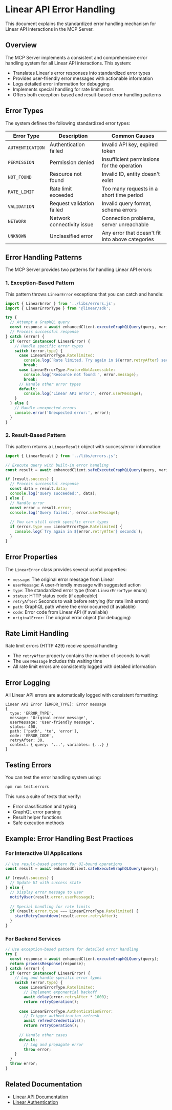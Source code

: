 # Linear API Error Handling

This document explains the standardized error handling mechanism for Linear API interactions in the MCP Server.

## Overview

The MCP Server implements a consistent and comprehensive error handling system for all Linear API interactions. This system:

- Translates Linear's error responses into standardized error types
- Provides user-friendly error messages with actionable information
- Logs detailed error information for debugging
- Implements special handling for rate limit errors
- Offers both exception-based and result-based error handling patterns

## Error Types

The system defines the following standardized error types:

| Error Type | Description | Common Causes |
|------------|-------------|--------------|
| `AUTHENTICATION` | Authentication failed | Invalid API key, expired token |
| `PERMISSION` | Permission denied | Insufficient permissions for the operation |
| `NOT_FOUND` | Resource not found | Invalid ID, entity doesn't exist |
| `RATE_LIMIT` | Rate limit exceeded | Too many requests in a short time period |
| `VALIDATION` | Request validation failed | Invalid query format, schema errors |
| `NETWORK` | Network connectivity issue | Connection problems, server unreachable |
| `UNKNOWN` | Unclassified error | Any error that doesn't fit into above categories |

## Error Handling Patterns

The MCP Server provides two patterns for handling Linear API errors:

### 1. Exception-Based Pattern

This pattern throws `LinearError` exceptions that you can catch and handle:

```typescript
import { LinearError } from '../libs/errors.js';
import { LinearErrorType } from '@linear/sdk';

try {
  // Attempt a GraphQL query
  const response = await enhancedClient.executeGraphQLQuery(query, variables);
  // Process successful response
} catch (error) {
  if (error instanceof LinearError) {
    // Handle specific error types
    switch (error.type) {
      case LinearErrorType.Ratelimited:
        console.log(`Rate limited. Try again in ${error.retryAfter} seconds`);
        break;
      case LinearErrorType.FeatureNotAccessible:
        console.log('Resource not found:', error.message);
        break;
      // Handle other error types
      default:
        console.log('Linear API error:', error.userMessage);
    }
  } else {
    // Handle unexpected errors
    console.error('Unexpected error:', error);
  }
}
```

### 2. Result-Based Pattern

This pattern returns a `LinearResult` object with success/error information:

```typescript
import { LinearResult } from '../libs/errors.js';

// Execute query with built-in error handling
const result = await enhancedClient.safeExecuteGraphQLQuery(query, variables);

if (result.success) {
  // Process successful response
  const data = result.data;
  console.log('Query succeeded:', data);
} else {
  // Handle error
  const error = result.error;
  console.log('Query failed:', error.userMessage);
  
  // You can still check specific error types
  if (error.type === LinearErrorType.Ratelimited) {
    console.log(`Try again in ${error.retryAfter} seconds`);
  }
}
```

## Error Properties

The `LinearError` class provides several useful properties:

- `message`: The original error message from Linear
- `userMessage`: A user-friendly message with suggested action
- `type`: The standardized error type (from `LinearErrorType` enum)
- `status`: HTTP status code (if applicable)
- `retryAfter`: Seconds to wait before retrying (for rate limit errors)
- `path`: GraphQL path where the error occurred (if available)
- `code`: Error code from Linear API (if available)
- `originalError`: The original error object (for debugging)

## Rate Limit Handling

Rate limit errors (HTTP 429) receive special handling:

- The `retryAfter` property contains the number of seconds to wait
- The `userMessage` includes this waiting time
- All rate limit errors are consistently logged with detailed information

## Error Logging

All Linear API errors are automatically logged with consistent formatting:

```
Linear API Error [ERROR_TYPE]: Error message
{
  type: 'ERROR_TYPE',
  message: 'Original error message',
  userMessage: 'User-friendly message',
  status: 400,
  path: ['path', 'to', 'error'],
  code: 'ERROR_CODE',
  retryAfter: 30,
  context: { query: '...', variables: {...} }
}
```

## Testing Errors

You can test the error handling system using:

```bash
npm run test:errors
```

This runs a suite of tests that verify:
- Error classification and typing
- GraphQL error parsing
- Result helper functions
- Safe execution methods

## Example: Error Handling Best Practices

### For Interactive UI Applications

```typescript
// Use result-based pattern for UI-bound operations
const result = await enhancedClient.safeExecuteGraphQLQuery(query);

if (result.success) {
  // Update UI with success state
} else {
  // Display error message to user
  notifyUser(result.error.userMessage);
  
  // Special handling for rate limits
  if (result.error.type === LinearErrorType.Ratelimited) {
    startRetryCountdown(result.error.retryAfter);
  }
}
```

### For Backend Services

```typescript
// Use exception-based pattern for detailed error handling
try {
  const response = await enhancedClient.executeGraphQLQuery(query);
  return processResponse(response);
} catch (error) {
  if (error instanceof LinearError) {
    // Log and handle specific error types
    switch (error.type) {
      case LinearErrorType.Ratelimited:
        // Implement exponential backoff
        await delay(error.retryAfter * 1000);
        return retryOperation();
        
      case LinearErrorType.AuthenticationError:
        // Trigger authentication refresh
        await refreshCredentials();
        return retryOperation();
        
      // Handle other cases
      default:
        // Log and propagate error
        throw error;
    }
  }
  throw error;
}
```

## Related Documentation

- [Linear API Documentation](https://developers.linear.app/docs/graphql/error-handling)
- [Linear Authentication](docs/linear-authentication.md) 